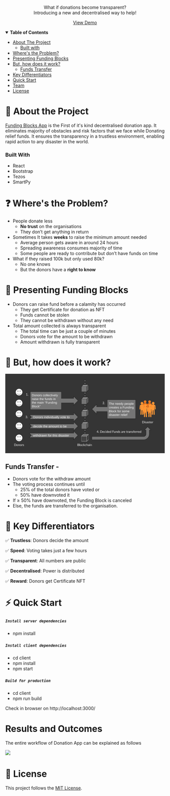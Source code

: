 <p align="center">
What if donations become transparent?<br/>Introducing a new and decentralised way to help!
</p>
<p align="center">
<a href="https://fundingblocks.ml/">View Demo</a>
</p>

<details open="open">
  <summary><b>Table of Contents</b></summary>
  <ul>
    <li>
      <a href="#about-the-project">About The Project</a>
      <ul><li><a href="#built-with">Built with</li></ul>
    </li>
    <li><a href="#wheres-the-problem">Where's the Problem?</a></li>
    <li><a href="#presenting-funding-blocks">Presenting Funding Blocks</a></li>
    <li>
      <a href="#how-it-works">But, how does it work?</a>
      <ul><li><a href="#funds-transfer">Funds Transfer</a></li></ul>
    </li>
    <li><a href="#key-differentiators">Key Differentiators</a></li>
    <li><a href="#quick-start">Quick Start</a></li>
    <li><a href="#team">Team</a></li>
    <li><a href="#license">License</a></li>
  </ul>
</details>

<a id=about-the-project></a>

# 🔎 About the Project

[Funding Blocks App](https://fundingblocks.ml/) is the First of it's kind decentralised donation app. It eliminates majority of obstacles and risk factors that we face while Donating relief funds.
It ensures the transparency in a trustless environment, enabling rapid action to any disaster in the world.

<a id=built-with></a>

### Built With

-   React
-   Bootstrap
-   Tezos
-   SmartPy

<a id=wheres-the-problem></a>

# ❓ Where's the Problem?

-   People donate less
    -   **No trust** on the organisations
    -   They don’t get anything in return
-   Sometimes It takes **weeks** to raise the minimum amount needed
    -   Average person gets aware in around 24 hours
    -   Spreading awareness consumes majority of time
    -   Some people are ready to contribute but don’t have funds on time
-   What if they raised 100k but only used 80k?
    -   No one knows
    -   But the donors have a **right to know**

<a id=presenting-funding-blocks></a>

# 🎁 Presenting Funding Blocks

-   Donors can raise fund before a calamity has occurred
    -   They get Certificate for donation as NFT
    -   Funds cannot be stolen
    -   They cannot be withdrawn without any need
-   Total amount collected is always transparent
    -   The total time can be just a couple of minutes
    -   Donors vote for the amount to be withdrawn
    -   Amount withdrawn is fully transparent

<a id=how-it-works></a>

# 🤔 But, how does it work?

<img src="./demo/Workflow.png" align="center" width="720px">

<a id=funds-transfer></a>

## Funds Transfer -

-   Donors vote for the withdraw amount
-   The voting process continues until
    -   25% of the total donors have voted or
    -   50% have downvoted it
-   If ≥ 50% have downvoted, the Funding Block is canceled
-   Else, the funds are transferred to the organisation.

<a id=key-differentiators></a>

# 🏁 Key Differentiators

✅ **Trustless**: Donors decide the amount

✅ **Speed**: Voting takes just a few hours

✅ **Transparent**: All numbers are public

✅ **Decentralised**: Power is distributed

✅ **Reward**: Donors get Certificate NFT

<a id=quick-start></a>

# ⚡️ Quick Start

##### `Install server dependencies`

-   npm install

##### `Install client dependencies`

-   cd client
-   npm install
-   npm start

##### `Build for production`

-   cd client
-   npm run build

Check in browser on http://localhost:3000/


# Results and Outcomes 

The entire workflow of Donation App can be explained as follows


![]( https://github.com/drraghavendra/FundingBlocksApp/blob/main/demo/9aa221db-1aef-4446-a43f-be030ff00b78.png )


# 📝 License

This project follows the [MIT License](LICENSE).
